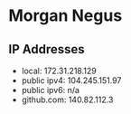 # Morgan Negus
## IP Addresses
- local: 172.31.218.129
- public ipv4: 104.245.151.97
- public ipv6: n/a
- github.com: 140.82.112.3
